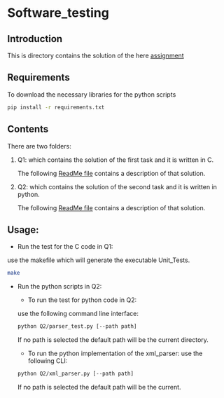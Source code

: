 # Software_testing

## Introduction
This is directory contains the solution of the here [assignment](SW_and_HW_functional_verification_Home_assignment_v16.pdf)



## Requirements

To download the necessary libraries for the python scripts

```bash
pip install -r requirements.txt
```

## Contents

  There are two folders:
  1. Q1: which contains the solution of the first task and it is written in C.

      The following [ReadMe file](Q1/ReadMe.md) contains a description of that solution.

  1. Q2: which contains the solution of the second task and it is written in python.

      The following [ReadMe file](Q2/ReadMe.md) contains a description of that solution.

## Usage:

* Run the test for the C code in Q1:

 use the makefile which will generate the executable Unit_Tests.
 ```bash
 make
 ```
* Run the python scripts in Q2:

  - To run the test for python code in Q2:

  use the following command line interface:
  ```bash
  python Q2/parser_test.py [--path path]
  ```
  If no path is selected the default path will be the current directory.

  - To run the python implementation of the xml_parser:
  use the following CLI:
  ```bash
  python Q2/xml_parser.py [--path path]
  ```

  If no path is selected the default path will be the current.
